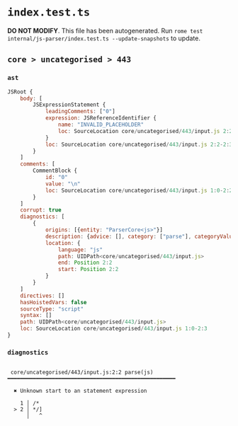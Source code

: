 # `index.test.ts`

**DO NOT MODIFY**. This file has been autogenerated. Run `rome test internal/js-parser/index.test.ts --update-snapshots` to update.

## `core > uncategorised > 443`

### `ast`

```javascript
JSRoot {
	body: [
		JSExpressionStatement {
			leadingComments: ["0"]
			expression: JSReferenceIdentifier {
				name: "INVALID_PLACEHOLDER"
				loc: SourceLocation core/uncategorised/443/input.js 2:2-2:3
			}
			loc: SourceLocation core/uncategorised/443/input.js 2:2-2:3
		}
	]
	comments: [
		CommentBlock {
			id: "0"
			value: "\n"
			loc: SourceLocation core/uncategorised/443/input.js 1:0-2:2
		}
	]
	corrupt: true
	diagnostics: [
		{
			origins: [{entity: "ParserCore<js>"}]
			description: {advice: [], category: ["parse"], categoryValue: "js", message: [RAW_MARKUP {value: "Unknown start to an "}, "statement expression"]}
			location: {
				language: "js"
				path: UIDPath<core/uncategorised/443/input.js>
				end: Position 2:2
				start: Position 2:2
			}
		}
	]
	directives: []
	hasHoistedVars: false
	sourceType: "script"
	syntax: []
	path: UIDPath<core/uncategorised/443/input.js>
	loc: SourceLocation core/uncategorised/443/input.js 1:0-2:3
}
```

### `diagnostics`

```

 core/uncategorised/443/input.js:2:2 parse(js) ━━━━━━━━━━━━━━━━━━━━━━━━━━━━━━━━━━━━━━━━━━━━━━━━━━━━━

  ✖ Unknown start to an statement expression

    1 │ /*
  > 2 │ */]
      │   ^


```
